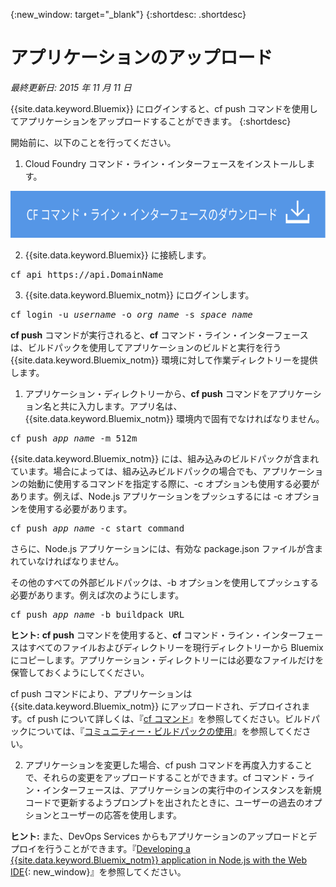 {:new_window: target="_blank"}
{:shortdesc: .shortdesc}

# アプリケーションのアップロード
*最終更新日: 2015 年 11 月 11 日*

{{site.data.keyword.Bluemix}} にログインすると、cf push コマンドを使用してアプリケーションをアップロードすることができます。
{:shortdesc}

開始前に、以下のことを行ってください。
  1. Cloud Foundry コマンド・ライン・インターフェースをインストールします。

  <p>
  <a class="xref" href="https://github.com/cloudfoundry/cli/releases" target="_blank" title="(新規タブまたはウィンドウで開きます)"><img class="image" src="images/btn_cf_commandline.svg" alt="Cloud Foundry コマンド・ライン・インターフェースのダウンロード" /></a>
</p>


  2. {{site.data.keyword.Bluemix}} に接続します。

  <pre class="pre">cf api https://api.<span class="keyword" data-hd-keyref="DomainName">DomainName</span></pre>
  
  3. {{site.data.keyword.Bluemix_notm}} にログインします。

  <pre class="pre">cf login -u <var class="keyword varname" data-hd-keyref="user_ID">username</var> -o <var class="keyword varname" data-hd-keyref="org_name">org_name</var> -s <var class="keyword varname" data-hd-keyref="space_name">space_name</var></pre>

**cf push** コマンドが実行されると、**cf** コマンド・ライン・インターフェースは、ビルドパックを使用してアプリケーションのビルドと実行を行う {{site.data.keyword.Bluemix_notm}} 環境に対して作業ディレクトリーを提供します。

  1. アプリケーション・ディレクトリーから、**cf push** コマンドをアプリケーション名と共に入力します。アプリ名は、{{site.data.keyword.Bluemix_notm}} 環境内で固有でなければなりません。
  
  <pre class="pre">cf push <var class="keyword varname" data-hd-keyref="app_name">app_name</var> -m 512m</pre>
  
  {{site.data.keyword.Bluemix_notm}} には、組み込みのビルドパックが含まれています。場合によっては、組み込みビルドパックの場合でも、アプリケーションの始動に使用するコマンドを指定する際に、-c オプションも使用する必要があります。例えば、Node.js アプリケーションをプッシュするには -c オプションを使用する必要があります。
  
  <pre class="pre">cf push <var class="keyword varname" data-hd-keyref="app_name">app_name</var> -c start_command</pre>
  
  さらに、Node.js アプリケーションには、有効な package.json ファイルが含まれていなければなりません。

  その他のすべての外部ビルドパックは、-b オプションを使用してプッシュする必要があります。例えば次のようにします。

  <pre class="pre">cf push <var class="keyword varname" data-hd-keyref="app_name">app_name</var> -b buildpack_URL</pre>
  
  **ヒント:** **cf push** コマンドを使用すると、**cf** コマンド・ライン・インターフェースはすべてのファイルおよびディレクトリーを現行ディレクトリーから Bluemix にコピーします。アプリケーション・ディレクトリーには必要なファイルだけを保管しておくようにしてください。

  cf push コマンドにより、アプリケーションは {{site.data.keyword.Bluemix_notm}} にアップロードされ、デプロイされます。cf push について詳しくは、『[cf コマンド](../cli/reference/cfcommands/index.html)』を参照してください。ビルドパックについては、『[コミュニティー・ビルドパックの使用](../cfapps/byob.html)』を参照してください。

  2. アプリケーションを変更した場合、cf push コマンドを再度入力することで、それらの変更をアップロードすることができます。cf コマンド・ライン・インターフェースは、アプリケーションの実行中のインスタンスを新規コードで更新するようプロンプトを出されたときに、ユーザーの過去のオプションとユーザーの応答を使用します。

**ヒント:** また、DevOps Services からもアプリケーションのアップロードとデプロイを行うことができます。『[Developing a {{site.data.keyword.Bluemix_notm}} application in Node.js with the Web IDE](https://hub.jazz.net/tutorials/devopsweb/){: new_window}』を参照してください。
